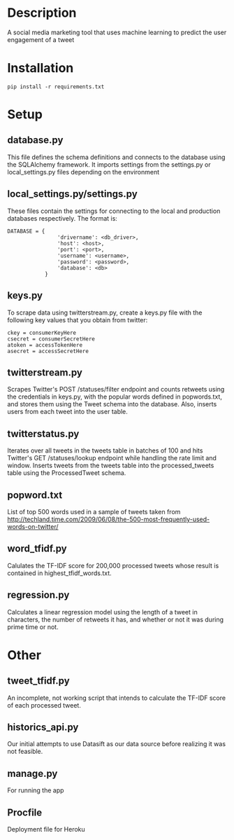 # Description 

A social media marketing tool that uses machine learning to predict the user engagement of a tweet

# Installation

    pip install -r requirements.txt
    
# Setup

## database.py

This file defines the schema definitions and connects to the database using the SQLAlchemy framework. It imports settings from the settings.py or local_settings.py files depending on the environment

## local_settings.py/settings.py

These files contain the settings for connecting to the local and production databases respectively. The format is:

    DATABASE = {
                    'drivername': <db_driver>,
                    'host': <host>,
                    'port': <port>,
                    'username': <username>,
                    'password': <password>,
                    'database': <db>
                }

## keys.py


To scrape data using twitterstream.py, create a keys.py file with the following key values that you obtain from twitter:


    ckey = consumerKeyHere
    csecret = consumerSecretHere
    atoken = accessTokenHere
    asecret = accessSecretHere

## twitterstream.py

Scrapes Twitter's POST /statuses/filter endpoint and counts retweets using the credentials in keys.py, with the popular words defined in popwords.txt, and stores them using the Tweet schema into the database. Also, inserts users from each tweet into the user table.

## twitterstatus.py

Iterates over all tweets in the tweets table in batches of 100 and hits Twitter's GET /statuses/lookup endpoint while handling the rate limit and window. Inserts tweets from the tweets table into the processed_tweets table using the ProcessedTweet schema.

## popword.txt

List of top 500 words used in a sample of tweets taken from http://techland.time.com/2009/06/08/the-500-most-frequently-used-words-on-twitter/

## word_tfidf.py

Calulates the TF-IDF score for 200,000 processed tweets whose result is contained in highest_tfidf_words.txt.

## regression.py

Calculates a linear regression model using the length of a tweet in characters, the number of retweets it has, and whether or not it was during prime time or not.

# Other

## tweet_tfidf.py

An incomplete, not working script that intends to calculate the TF-IDF score of each processed tweet.

## historics_api.py

Our initial attempts to use Datasift as our data source before realizing it was not feasible.

## manage.py

For running the app

## Procfile

Deployment file for Heroku